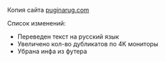 <p>Копия сайта <a href="https://puginarug.com/">puginarug.com</a></p>

<p>Список изменений:</p>
<ul>
    <li>Переведен текст на русский язык</li>
    <li>Увеличено кол-во дубликатов по 4K мониторы</li>
    <li>Убрана инфа из футера</li>
</ul>